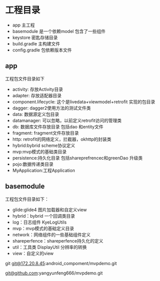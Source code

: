 # 工程目录

* app 主工程
* basemodule 是一个依赖model 包含了一些组件
* keystore 密匙存储目录
* build.gradle 主构建文件
* config.gradle 包依赖版本文件

## app
工程包文件目录如下

* activity: 存放Activity目录
* adapter: 存放适配器目录
* component.lifecycle: 这个是livedata+viewmodel+retrofit 实现的包目录
* dagger: dagger2使用方法的测试文件类
* data: 数据源定义包目录
* datamanager: 可以忽略，以前定义retrofit访问的管理类
* db: 数据库文件存放目录 包括dao 和entity文件
* fragment: fragment文件存放目录
* http: retrofit的网络定义，拦截器，okhttp的封装类
* hybrid:bybrid scheme协议定义
* mvp:mvp模式的基础类目录
* persistence:持久化目录 包括shareprefrencec和greenDao 升级类
* pojo:数据传递类目录
* MyApplication:工程Application

## basemodule
工程包文件目录如下：

* glide:glide4 图片加载器和自定义view
* hybrid：bybrid 一个回调类目录
* log：日志组件 KyeLogUtils
* mvp：mvp模式的基础定义目录
* network：网络组件的一些基础组件定义
* shareperfence：shareperfence持久化的定义
* util：工具类 DisplayUtil 分辨率的转换
* view：自定义的view 


git git@172.20.8.45:android_compoment/mvpdemo.git

git@github.com:yangyunfeng666/mvpdemo.git




